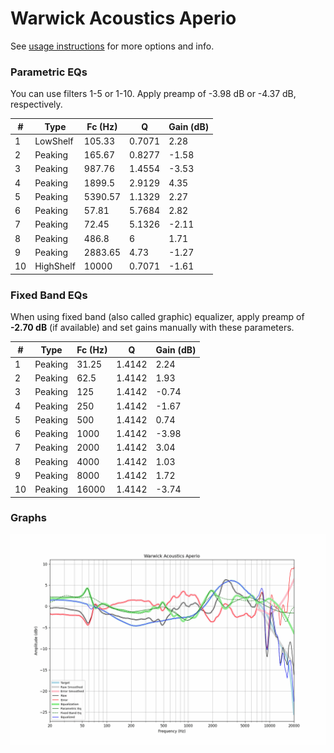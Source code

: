 # Warwick Acoustics Aperio
See [usage instructions](https://github.com/jaakkopasanen/AutoEq#usage) for more options and info.

### Parametric EQs
You can use filters 1-5 or 1-10. Apply preamp of -3.98 dB or -4.37 dB, respectively.

|   # | Type      |   Fc (Hz) |      Q |   Gain (dB) |
|-----|-----------|-----------|--------|-------------|
|   1 | LowShelf  |    105.33 | 0.7071 |        2.28 |
|   2 | Peaking   |    165.67 | 0.8277 |       -1.58 |
|   3 | Peaking   |    987.76 | 1.4554 |       -3.53 |
|   4 | Peaking   |   1899.5  | 2.9129 |        4.35 |
|   5 | Peaking   |   5390.57 | 1.1329 |        2.27 |
|   6 | Peaking   |     57.81 | 5.7684 |        2.82 |
|   7 | Peaking   |     72.45 | 5.1326 |       -2.11 |
|   8 | Peaking   |    486.8  | 6      |        1.71 |
|   9 | Peaking   |   2883.65 | 4.73   |       -1.27 |
|  10 | HighShelf |  10000    | 0.7071 |       -1.61 |

### Fixed Band EQs
When using fixed band (also called graphic) equalizer, apply preamp of **-2.70 dB** (if available) and set gains manually with these parameters.

|   # | Type    |   Fc (Hz) |      Q |   Gain (dB) |
|-----|---------|-----------|--------|-------------|
|   1 | Peaking |     31.25 | 1.4142 |        2.24 |
|   2 | Peaking |     62.5  | 1.4142 |        1.93 |
|   3 | Peaking |    125    | 1.4142 |       -0.74 |
|   4 | Peaking |    250    | 1.4142 |       -1.67 |
|   5 | Peaking |    500    | 1.4142 |        0.74 |
|   6 | Peaking |   1000    | 1.4142 |       -3.98 |
|   7 | Peaking |   2000    | 1.4142 |        3.04 |
|   8 | Peaking |   4000    | 1.4142 |        1.03 |
|   9 | Peaking |   8000    | 1.4142 |        1.72 |
|  10 | Peaking |  16000    | 1.4142 |       -3.74 |

### Graphs
![](./Warwick%20Acoustics%20Aperio.png)

